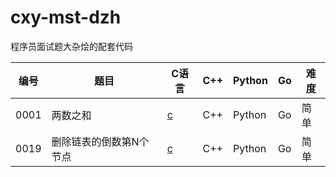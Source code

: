 # cxy-mst-dzh
程序员面试题大杂烩的配套代码

|编号|题目|C语言|C++|Python|Go|难度|
|----|----|-----|---|------|--|----|
|0001|两数之和|[c]()|C++|Python|Go|简单|
|0019|删除链表的倒数第N个节点|[c](./leetcode/0019/19.c)|C++|Python|Go|简单|

